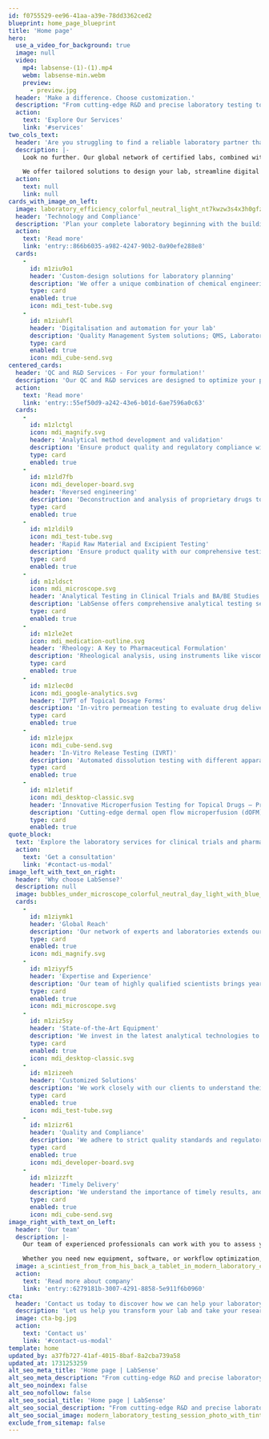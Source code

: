 ```yaml
---
id: f0755529-ee96-41aa-a39e-78dd3362ced2
blueprint: home_page_blueprint
title: 'Home page'
hero:
  use_a_video_for_background: true
  image: null
  video:
    mp4: labsense-(1)-(1).mp4
    webm: labsense-min.webm
    preview:
      - preview.jpg
  header: 'Make a difference. Choose customization.'
  description: "From cutting-edge R&D and precise laboratory testing to expert automation and digitalization solutions, we're your catalyst for success in the pharma innovation and clinical studies."
  action:
    text: 'Explore Our Services'
    link: '#services'
two_cols_text:
  header: 'Are you struggling to find a reliable laboratory partner that can meet your complex testing needs across the globe?'
  description: |-
    Look no further. Our global network of certified labs, combined with industry-leading expertise in pharmaceutical analysis, ensures you receive precise and timely results, no matter where you are.

    We offer tailored solutions to design your lab, streamline digital workflows, and automate processes, helping you push boundaries in R&D and clinical testing.
  action:
    text: null
    link: null
cards_with_image_on_left:
  image: laboratory_efficiency_colorful_neutral_light_nt7kwzw3s4x3h0gfzoqd_3-enhanced.webp
  header: 'Technology and Compliance'
  description: 'Plan your complete laboratory beginning with the building through construction, lab furniture and analysis systems to customized software solutions.'
  action:
    text: 'Read more'
    link: 'entry::866b6035-a982-4247-90b2-0a90efe288e8'
  cards:
    -
      id: m1ziu9o1
      header: 'Custom-design solutions for laboratory planning'
      description: 'We offer a unique combination of chemical engineering expertise and creativity to provide our clients with customized solutions.'
      type: card
      enabled: true
      icon: mdi_test-tube.svg
    -
      id: m1ziuhfl
      header: 'Digitalisation and automation for your lab'
      description: 'Quality Management System solutions; QMS, Laboratory Information Management System Solutions; LIMS provide data integrity and quality control in labs.'
      type: card
      enabled: true
      icon: mdi_cube-send.svg
centered_cards:
  header: 'QC and R&D Services - For your formulation!'
  description: 'Our QC and R&D services are designed to optimize your pharmaceutical formulations, from analytical method development and reverse engineering to advanced excipient and raw material testing.'
  action:
    text: 'Read more'
    link: 'entry::55ef50d9-a242-43e6-b01d-6ae7596a0c63'
  cards:
    -
      id: m1zlctgl
      icon: mdi_magnify.svg
      header: 'Analytical method development and validation'
      description: 'Ensure product quality and regulatory compliance with robust early-stage analytical method development and validation for finished products, active substances and excipients.'
      type: card
      enabled: true
    -
      id: m1zld7fb
      icon: mdi_developer-board.svg
      header: 'Reversed engineering'
      description: 'Deconstruction and analysis of proprietary drugs to identify and quantify  their components and manufacturing methods, facilitating the development of competitive generic equivalents.'
      type: card
      enabled: true
    -
      id: m1zldil9
      icon: mdi_test-tube.svg
      header: 'Rapid Raw Material and Excipient Testing'
      description: 'Ensure product quality with our comprehensive testing services. We help you meet regulatory standards, identify potential issues, optimize sourcing, and reduce costs.'
      type: card
      enabled: true
    -
      id: m1zldsct
      icon: mdi_microscope.svg
      header: 'Analytical Testing in Clinical Trials and BA/BE Studies'
      description: 'LabSense offers comprehensive analytical testing services for clinical trials and BA/BE studies, adhering to GCLP standards.'
      type: card
      enabled: true
    -
      id: m1zle2et
      icon: mdi_medication-outline.svg
      header: 'Rheology: A Key to Pharmaceutical Formulation'
      description: 'Rheological analysis, using instruments like viscometers, is essential for optimizing drug formulations.'
      type: card
      enabled: true
    -
      id: m1zlec0d
      icon: mdi_google-analytics.svg
      header: 'IVPT of Topical Dosage Forms'
      description: 'In-vitro permeation testing to evaluate drug delivery into the various skin/eye layers and to select formulations for topical and transdermal application.'
      type: card
      enabled: true
    -
      id: m1zlejpx
      icon: mdi_cube-send.svg
      header: 'In-Vitro Release Testing (IVRT)'
      description: 'Automated dissolution testing with different apparatus types, methods, automation levels and test setups to determine the most robust method.'
      type: card
      enabled: true
    -
      id: m1zletif
      icon: mdi_desktop-classic.svg
      header: 'Innovative Microperfusion Testing for Topical Drugs – Precision and Efficiency in Development'
      description: 'Cutting-edge dermal open flow microperfusion (dOFM) testing, an advanced solution for assessing topical drug penetration and bioequivalence.'
      type: card
      enabled: true
quote_block:
  text: 'Explore the laboratory services for clinical trials and pharmaceutical testing at LabSense. With our certified and GCLP-regulated facilities, we guarantee precision, reliability, and regulatory compliance in every analysis. Trust our experienced team to deliver timely and accurate results, empowering your drug development process.'
  action:
    text: 'Get a consultation'
    link: '#contact-us-modal'
image_left_with_text_on_right:
  header: 'Why choose LabSense?'
  description: null
  image: bubbles_under_microscope_colorful_neutral_day_light_with_blue_tint_0338pdozawurbfnyld9m_0-min.png
  cards:
    -
      id: m1ziymk1
      header: 'Global Reach'
      description: 'Our network of experts and laboratories extends our reach, providing you with access to specialized services and resources worldwide.'
      type: card
      enabled: true
      icon: mdi_magnify.svg
    -
      id: m1ziyyf5
      header: 'Expertise and Experience'
      description: 'Our team of highly qualified scientists brings years of experience in pharmaceutical analysis and clinical trials.'
      type: card
      enabled: true
      icon: mdi_microscope.svg
    -
      id: m1ziz5sy
      header: 'State-of-the-Art Equipment'
      description: 'We invest in the latest analytical technologies to ensure the highest accuracy and precision in our results.'
      type: card
      enabled: true
      icon: mdi_desktop-classic.svg
    -
      id: m1zizeeh
      header: 'Customized Solutions'
      description: 'We work closely with our clients to understand their specific needs and provide tailored solutions.'
      type: card
      enabled: true
      icon: mdi_test-tube.svg
    -
      id: m1zizr61
      header: 'Quality and Compliance'
      description: 'We adhere to strict quality standards and regulatory requirements to guarantee the reliability of our services.'
      type: card
      enabled: true
      icon: mdi_developer-board.svg
    -
      id: m1zizzft
      header: 'Timely Delivery'
      description: 'We understand the importance of timely results, and we strive to deliver our findings within agreed-upon timelines.'
      type: card
      enabled: true
      icon: mdi_cube-send.svg
image_right_with_text_on_left:
  header: 'Our team'
  description: |-
    Our team of experienced professionals can work with you to assess your unique needs, develop a customized plan, and implement solutions tailored specifically to your lab.

    Whether you need new equipment, software, or workflow optimization, we have the expertise to help you achieve your goals
  image: a_scintiest_from_from_his_back_a_tablet_in_modern_laboratory_colorful_neutral_light_14axvac0t83ecxjsv464_3-enhanced.webp
  action:
    text: 'Read more about company'
    link: 'entry::6279181b-3007-4291-8858-5e911f6b0960'
cta:
  header: 'Contact us today to discover how we can help your laboratory become even more successful and efficient.'
  description: 'Let us help you transform your lab and take your research to the next level.'
  image: cta-bg.jpg
  action:
    text: 'Contact us'
    link: '#contact-us-modal'
template: home
updated_by: a37fb727-41af-4015-8baf-8a2cba739a58
updated_at: 1731253259
alt_seo_meta_title: 'Home page | LabSense'
alt_seo_meta_description: "From cutting-edge R&D and precise laboratory testing to expert automation and digitalization solutions, we're your catalyst for success in the pharma innovation and clinical studies."
alt_seo_noindex: false
alt_seo_nofollow: false
alt_seo_social_title: 'Home page | LabSense'
alt_seo_social_description: "From cutting-edge R&D and precise laboratory testing to expert automation and digitalization solutions, we're your catalyst for success in the pharma innovation and clinical studies."
alt_seo_social_image: modern_laboratory_testing_session_photo_with_tint_blue_color_qlfc5vhreoqcyy2s2p22_2-enhanced-(1).webp
exclude_from_sitemap: false
---
```

